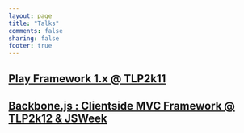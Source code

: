 ```yaml
---
layout: page
title: "Talks"
comments: false
sharing: false
footer: true
---
```


## [Play Framework 1.x @ TLP2k11](http://axelhzf.com/play-tlp/)
## [Backbone.js : Clientside MVC Framework @ TLP2k12 & JSWeek](http://axelhzf.com/chat)

